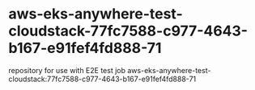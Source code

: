 # aws-eks-anywhere-test-cloudstack-77fc7588-c977-4643-b167-e91fef4fd888-71
repository for use with E2E test job aws-eks-anywhere-test-cloudstack:77fc7588-c977-4643-b167-e91fef4fd888-71
